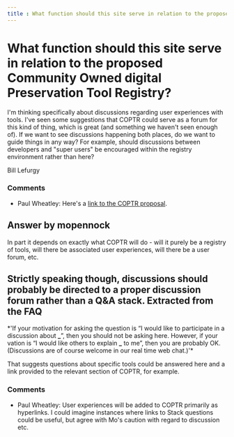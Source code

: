 ```yaml
---
title : What function should this site serve in relation to the proposed Community Owned digital Preservation Tool Registry?
---
```

What function should this site serve in relation to the proposed Community Owned digital Preservation Tool Registry?
=====================
I'm thinking specifically about discussions regarding user experiences
with tools. I've seen some suggestions that COPTR could serve as a forum
for this kind of thing, which is great (and something we haven't seen
enough of). If we want to see discussions happening both places, do we
want to guide things in any way? For example, should discussions between
developers and "super users" be encouraged within the registry
environment rather than here?

Bill Lefurgy

### Comments ###
* Paul Wheatley: Here's a [link to the COPTR
proposal](http://openplanetsfoundation.org/blogs/2013-01-08-creating-community-owned-digital-preservation-tool-registry-coptr).


Answer by mopennock
----------------
In part it depends on exactly what COPTR will do - will it purely be a
registry of tools, will there be associated user experiences, will there
be a user forum, etc.

Strictly speaking though, discussions should probably be directed to a
proper discussion forum rather than a Q&A stack. Extracted from the FAQ
-

\*'If your motivation for asking the question is “I would like to
participate in a discussion about **\_**”, then you should not be asking
here. However, if your vation is “I would like others to explain **\_**
to me”, then you are probably OK. (Discussions are of course welcome in
our real time web chat.)'\*

That suggests questions about specific tools could be answered here and
a link provided to the relevant section of COPTR, for example.

### Comments ###
* Paul Wheatley: User experiences will be added to COPTR primarily as hyperlinks. I could
imagine instances where links to Stack questions could be useful, but
agree with Mo's caution with regard to discussion etc.

